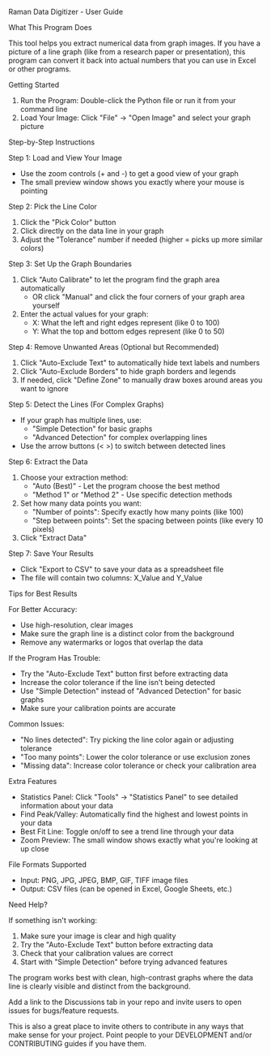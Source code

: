 Raman Data Digitizer - User Guide

What This Program Does

This tool helps you extract numerical data from graph images. If you have a picture of a line graph (like from a research paper or presentation), this program can convert it back into actual numbers that you can use in Excel or other programs.

Getting Started

1. Run the Program: Double-click the Python file or run it from your command line
2. Load Your Image: Click "File" → "Open Image" and select your graph picture

Step-by-Step Instructions

Step 1: Load and View Your Image
- Use the zoom controls (+ and -) to get a good view of your graph
- The small preview window shows you exactly where your mouse is pointing

Step 2: Pick the Line Color
1. Click the "Pick Color" button
2. Click directly on the data line in your graph
3. Adjust the "Tolerance" number if needed (higher = picks up more similar colors)

Step 3: Set Up the Graph Boundaries
1. Click "Auto Calibrate" to let the program find the graph area automatically
   - OR click "Manual" and click the four corners of your graph area yourself
2. Enter the actual values for your graph:
   - X: What the left and right edges represent (like 0 to 100)
   - Y: What the top and bottom edges represent (like 0 to 50)

Step 4: Remove Unwanted Areas (Optional but Recommended)
1. Click "Auto-Exclude Text" to automatically hide text labels and numbers
2. Click "Auto-Exclude Borders" to hide graph borders and legends
3. If needed, click "Define Zone" to manually draw boxes around areas you want to ignore

Step 5: Detect the Lines (For Complex Graphs)
- If your graph has multiple lines, use:
  - "Simple Detection" for basic graphs
  - "Advanced Detection" for complex overlapping lines
- Use the arrow buttons (< >) to switch between detected lines

Step 6: Extract the Data
1. Choose your extraction method:
   - "Auto (Best)" - Let the program choose the best method
   - "Method 1" or "Method 2" - Use specific detection methods
2. Set how many data points you want:
   - "Number of points": Specify exactly how many points (like 100)
   - "Step between points": Set the spacing between points (like every 10 pixels)
3. Click "Extract Data"

Step 7: Save Your Results
- Click "Export to CSV" to save your data as a spreadsheet file
- The file will contain two columns: X_Value and Y_Value

Tips for Best Results

For Better Accuracy:
- Use high-resolution, clear images
- Make sure the graph line is a distinct color from the background
- Remove any watermarks or logos that overlap the data

If the Program Has Trouble:
- Try the "Auto-Exclude Text" button first before extracting data
- Increase the color tolerance if the line isn't being detected
- Use "Simple Detection" instead of "Advanced Detection" for basic graphs
- Make sure your calibration points are accurate

Common Issues:
- "No lines detected": Try picking the line color again or adjusting tolerance
- "Too many points": Lower the color tolerance or use exclusion zones
- "Missing data": Increase color tolerance or check your calibration area

Extra Features

- Statistics Panel: Click "Tools" → "Statistics Panel" to see detailed information about your data
- Find Peak/Valley: Automatically find the highest and lowest points in your data
- Best Fit Line: Toggle on/off to see a trend line through your data
- Zoom Preview: The small window shows exactly what you're looking at up close

File Formats Supported

- Input: PNG, JPG, JPEG, BMP, GIF, TIFF image files
- Output: CSV files (can be opened in Excel, Google Sheets, etc.)

Need Help?

If something isn't working:
1. Make sure your image is clear and high quality
2. Try the "Auto-Exclude Text" button before extracting data
3. Check that your calibration values are correct
4. Start with "Simple Detection" before trying advanced features

The program works best with clean, high-contrast graphs where the data line is clearly visible and distinct from the background.

Add a link to the Discussions tab in your repo and invite users to open issues for bugs/feature requests.

This is also a great place to invite others to contribute in any ways that make sense for your project. Point people to your DEVELOPMENT and/or CONTRIBUTING guides if you have them.
